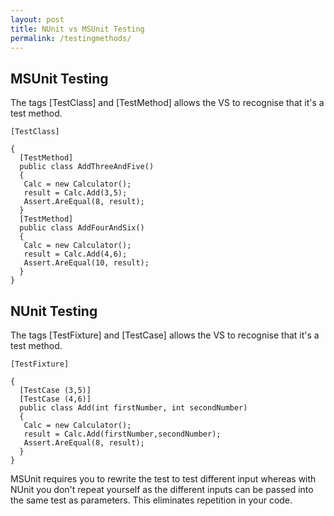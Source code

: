 ```yaml
---
layout: post
title: NUnit vs MSUnit Testing
permalink: /testingmethods/
---
```

## MSUnit Testing

 The tags [TestClass] and [TestMethod] allows the VS to recognise that it's a test method.

`[TestClass]`
```public class Calculator
{
  [TestMethod]
  public class AddThreeAndFive()
  {
   Calc = new Calculator();
   result = Calc.Add(3,5);
   Assert.AreEqual(8, result);
  }
  [TestMethod]
  public class AddFourAndSix()
  {
   Calc = new Calculator();
   result = Calc.Add(4,6);
   Assert.AreEqual(10, result);
  }
}
```

## NUnit Testing

The tags [TestFixture] and [TestCase] allows the VS to recognise that it's a test method.

`[TestFixture]`

```public class Calculator
{
  [TestCase (3,5)]
  [TestCase (4,6)]
  public class Add(int firstNumber, int secondNumber)
  {
   Calc = new Calculator();
   result = Calc.Add(firstNumber,secondNumber);
   Assert.AreEqual(8, result);
  }
}
```


MSUnit requires you to rewrite the test to test different input whereas with NUnit you don't repeat yourself as the different inputs can be passed into the same test as parameters.
This eliminates repetition in your code.
